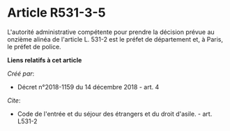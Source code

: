 # Article R531-3-5

L'autorité administrative compétente pour prendre la décision prévue au onzième alinéa de l'article L. 531-2 est le préfet de
département et, à Paris, le préfet de police.

**Liens relatifs à cet article**

_Créé par_:

  - Décret n°2018-1159 du 14 décembre 2018 - art. 4

_Cite_:

  - Code de l'entrée et du séjour des étrangers et du droit d'asile. - art. L531-2
